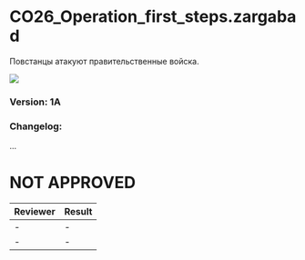 # CO26_Operation_first_steps.zargabad
Повстанцы атакуют правительственные войска.

<img src='https://github.com/rempopo/CO26_Operation_first_steps.zargabad/raw/master/overview.jpg' />	

### Version: 1A

### Changelog: 
...

# NOT APPROVED
| Reviewer | Result |
| ------------ | ------------- |
| - | - |
| - | - |
